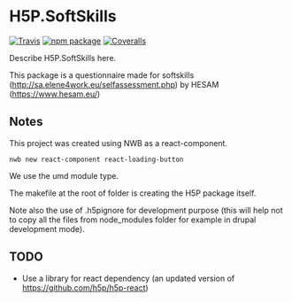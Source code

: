 # H5P.SoftSkills

[![Travis][build-badge]][build]
[![npm package][npm-badge]][npm]
[![Coveralls][coveralls-badge]][coveralls]

Describe H5P.SoftSkills here.

This package is a questionnaire made for softskills (http://sa.elene4work.eu/selfassessment.php)
by HESAM (https://www.hesam.eu/)

 
[build-badge]: https://img.shields.io/travis/user/repo/master.png?style=flat-square
[build]: https://travis-ci.org/user/repo

[npm-badge]: https://img.shields.io/npm/v/npm-package.png?style=flat-square
[npm]: https://www.npmjs.org/package/npm-package

[coveralls-badge]: https://img.shields.io/coveralls/user/repo/master.png?style=flat-square
[coveralls]: https://coveralls.io/github/user/repo

## Notes

This project was created using NWB as a react-component.

    nwb new react-component react-loading-button
    
We use the umd module type. 

The makefile at the root of folder is creating the H5P package itself.

Note also the use of .h5pignore for development purpose (this will help not to copy all
the files from node_modules folder for example in drupal development mode).

## TODO

* Use a library for react dependency (an updated version of https://github.com/h5p/h5p-react)

